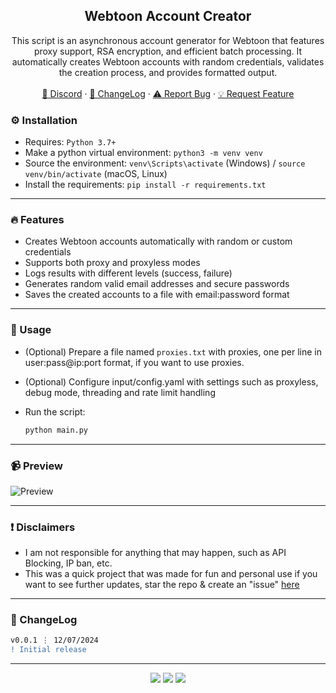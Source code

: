 <div align="center">
  <h2 align="center">Webtoon Account Creator</h2>
  <p align="center">
This script is an asynchronous account generator for Webtoon that features proxy support, RSA encryption, and efficient batch processing. It automatically creates Webtoon accounts with random credentials, validates the creation process, and provides formatted output.
    <br />
    <br />
    <a href="https://discord.cyberious.xyz">💬 Discord</a>
    ·
    <a href="https://github.com/sexfrance/Webtoon-Account-Creator#-changelog">📜 ChangeLog</a>
    ·
    <a href="https://github.com/sexfrance/Webtoon-Account-Creator/issues">⚠️ Report Bug</a>
    ·
    <a href="https://github.com/sexfrance/Webtoon-Account-Creator/issues">💡 Request Feature</a>
  </p>
</div>

### ⚙️ Installation

- Requires: `Python 3.7+`
- Make a python virtual environment: `python3 -m venv venv`
- Source the environment: `venv\Scripts\activate` (Windows) / `source venv/bin/activate` (macOS, Linux)
- Install the requirements: `pip install -r requirements.txt`

---

### 🔥 Features

- Creates Webtoon accounts automatically with random or custom credentials
- Supports both proxy and proxyless modes
- Logs results with different levels (success, failure)
- Generates random valid email addresses and secure passwords
- Saves the created accounts to a file with email:password format

---

### 📝 Usage

- (Optional) Prepare a file named `proxies.txt` with proxies, one per line in user:pass@ip:port format, if you want to use proxies.

- (Optional) Configure input/config.yaml with settings such as proxyless, debug mode, threading and rate limit handling

- Run the script:
  ```sh
  python main.py
  ```

---

### 📹 Preview

![Preview](https://i.imgur.com/qPJpXTs.gif)

---

### ❗ Disclaimers

- I am not responsible for anything that may happen, such as API Blocking, IP ban, etc.
- This was a quick project that was made for fun and personal use if you want to see further updates, star the repo & create an "issue" [here](https://github.com/sexfrance/Webtoon-Account-Creator/issues/)

---

### 📜 ChangeLog

```diff
v0.0.1 ⋮ 12/07/2024
! Initial release
```

---

<p align="center">
  <img src="https://img.shields.io/github/license/sexfrance/Webtoon-Account-Creator.svg?style=for-the-badge&labelColor=black&color=f429ff&logo=IOTA"/>
  <img src="https://img.shields.io/github/stars/sexfrance/Webtoon-Account-Creator.svg?style=for-the-badge&labelColor=black&color=f429ff&logo=IOTA"/>
  <img src="https://img.shields.io/github/languages/top/sexfrance/Webtoon-Account-Creator.svg?style=for-the-badge&labelColor=black&color=f429ff&logo=python"/>
</p>
